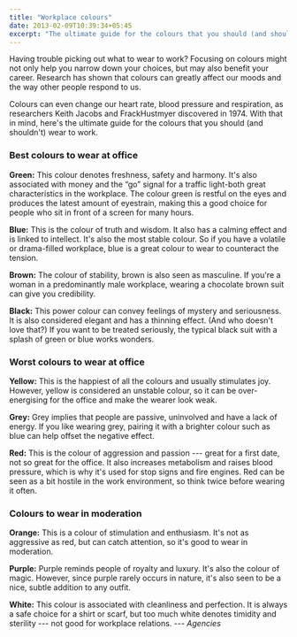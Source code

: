 ```yaml
---
title: "Workplace colours"
date: 2013-02-09T10:39:34+05:45
excerpt: "The ultimate guide for the colours that you should (and shouldn't) wear to work."
---
```


Having trouble picking out what to wear to work? Focusing on colours might not only help you narrow down your choices, but may also benefit your career. Research has shown that colours can greatly affect our moods and the way other people respond to us.

Colours can even change our heart rate, blood pressure and respiration, as researchers Keith Jacobs and FrackHustmyer discovered in 1974. With that in mind, here's the ultimate guide for the colours that you should (and shouldn't) wear to work.

### Best colours to wear at office

**Green:** This colour denotes freshness, safety and harmony. It's also associated with money and the “go” signal for a traffic light-both great characteristics in the workplace. The colour green is restful on the eyes and produces the latest amount of eyestrain, making this a good choice for people who sit in front of a screen for many hours.

**Blue:** This is the colour of truth and wisdom. It also has a calming effect and is linked to intellect. It's also the most stable colour. So if you have a volatile or drama-filled workplace, blue is a great colour to wear to counteract the tension.

**Brown:** The colour of stability, brown is also seen as masculine. If you're a woman in a predominantly male workplace, wearing a chocolate brown suit can give you credibility.

**Black:** This power colour can convey feelings of mystery and seriousness. It is also considered elegant and has a thinning effect. (And who doesn't love that?) If you want to be treated seriously, the typical black suit with a splash of green or blue works wonders.

### Worst colours to wear at office

**Yellow:** This is the happiest of all the colours and usually stimulates joy. However, yellow is considered an unstable colour, so it can be over-energising for the office and make the wearer look weak.

**Grey:** Grey implies that people are passive, uninvolved and have a lack of energy. If you like wearing grey, pairing it with a brighter colour such as blue can help offset the negative effect.

**Red:** This is the colour of aggression and passion --- great for a first date, not so great for the office. It also increases metabolism and raises blood pressure, which is why it's used for stop signs and fire engines. Red can be seen as a bit hostile in the work environment, so think twice before wearing it often.

### Colours to wear in moderation

**Orange:** This is a colour of stimulation and enthusiasm. It's not as aggressive as red, but can catch attention, so it's good to wear in moderation.

**Purple:** Purple reminds people of royalty and luxury. It's also the colour of magic. However, since purple rarely occurs in nature, it's also seen to be a nice, subtle addition to any outfit.

**White:** This colour is associated with cleanliness and perfection. It is always a safe choice for a shirt or scarf, but too much white denotes timidity and sterility --- not good for workplace relations. --- *Agencies*
